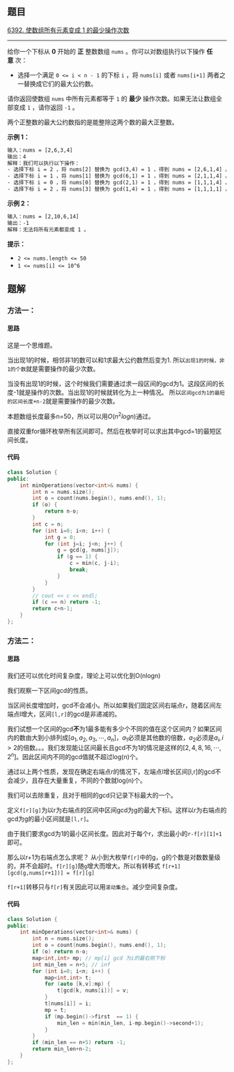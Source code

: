 ## 题目

[6392. 使数组所有元素变成 1 的最少操作次数](https://leetcode.cn/problems/minimum-number-of-operations-to-make-all-array-elements-equal-to-1/)

---

给你一个下标从 **0** 开始的 **正** 整数数组 `nums` 。你可以对数组执行以下操作 **任意** 次：

-   选择一个满足 `0 <= i < n - 1` 的下标 `i` ，将 `nums[i]` 或者 `nums[i+1]` 两者之一替换成它们的最大公约数。

请你返回使数组 `nums` 中所有元素都等于 `1` 的 **最少** 操作次数。如果无法让数组全部变成 `1` ，请你返回 `-1` 。

两个正整数的最大公约数指的是能整除这两个数的最大正整数。

  

**示例 1：**

```txt
输入：nums = [2,6,3,4]
输出：4
解释：我们可以执行以下操作：
- 选择下标 i = 2 ，将 nums[2] 替换为 gcd(3,4) = 1 ，得到 nums = [2,6,1,4] 。
- 选择下标 i = 1 ，将 nums[1] 替换为 gcd(6,1) = 1 ，得到 nums = [2,1,1,4] 。
- 选择下标 i = 0 ，将 nums[0] 替换为 gcd(2,1) = 1 ，得到 nums = [1,1,1,4] 。
- 选择下标 i = 2 ，将 nums[3] 替换为 gcd(1,4) = 1 ，得到 nums = [1,1,1,1] 。
```

**示例 2：**

```txt
输入：nums = [2,10,6,14]
输出：-1
解释：无法将所有元素都变成 1 。
```
  

**提示：**

-   `2 <= nums.length <= 50`
-   `1 <= nums[i] <= 10^6`

  

## 题解

### 方法一：

#### 思路

这是一个思维题。

当出现1的时候，相邻非1的数可以和1求最大公约数然后变为1. 所以`出现1的时候，非1的个数`就是需要操作的最少次数。

当没有出现1的时候，这个时候我们需要通过求一段区间的gcd为1。这段区间的长度-1就是操作的次数。当出现1的时候就转化为上一种情况。
所以`区间gcd为1的最短的区间长度+n-2`就是需要操作的最少次数。

本题数组长度最多n=50，所以可以用$O(n^2logn)$通过。

直接双重for循环枚举所有区间即可。然后在枚举时可以求出其中gcd=1的最短区间长度。

#### 代码
``` cpp
class Solution {
public:
    int minOperations(vector<int>& nums) {
        int n = nums.size();
        int o = count(nums.begin(), nums.end(), 1);
        if (o) {
            return n-o;
        }
        int c = n;
        for (int i=0; i<n; i++) {
            int g = 0;
            for (int j=i; j<n; j++) {
                g = gcd(g, nums[j]);
                if (g == 1) {
                    c = min(c, j-i);
                    break;
                }
            }
        }
        // cout << c << endl;
        if (c == n) return -1;
        return c+n-1;
    }
};
```
### 方法二：

#### 思路

我们还可以优化时间复杂度，理论上可以优化到O(nlogn)

我们观察一下区间gcd的性质。

当区间长度增加时，gcd不会减小。所以如果我们固定区间右端点r，随着区间左端点l增大，区间`[l,r]`的gcd是非递减的。

我们试想一个区间的gcd**不**为1最多能有多少个不同的值在这个区间内？如果区间内的数由大到小排列成$[a_1, a_2, a_3,\cdots, a_n]$，$a_1$必须是其他数的倍数，$a_2$必须是$a_i,i>2$的倍数。。。我们发现能让区间最长且gcd不为1的情况是这样的$[2,4,8,16,\cdots,2^n]$。因此区间内不同的gcd值就不超过log(n)个。

通过以上两个性质，发现在确定右端点r的情况下，左端点l增长区间[l,r]的gcd不会减少，且存在大量重复，不同的个数就log(n)个。

我们可以去除重复，且对于相同的gcd只记录下标最大的一个。

定义`f[r][g]`为以r为右端点的区间中区间gcd为g的最大下标l。这样以r为右端点的gcd为g的最小区间就是`[l,r]`。

由于我们要求gcd为1的最小区间长度。因此对于每个r，求出最小的`r-f[r][1]+1`即可。

那么以r+1为右端点怎么求呢？
从小到大枚举`f[r]`中的g，g的个数是对数数量级的，并不会超时。`f[r][g]`随`g`增大而增大。所以有转移式 `f[r+1][gcd(g,nums[r+1])] = f[r][g]`

`f[r+1]`转移只与`f[r]`有关因此可以用`滚动集合`。减少空间复杂度。

#### 代码

```cpp
class Solution {
public:
    int minOperations(vector<int>& nums) {
        int n = nums.size();
        int o = count(nums.begin(), nums.end(), 1);
        if (o) return n-o;
        map<int,int> mp; // mp[i] gcd 为i的最右侧下标
        int min_len = n+5; // inf
        for (int i=0; i<n; i++) {
            map<int,int> t;
            for (auto [k,v]:mp) {
                t[gcd(k, nums[i])] = v;
            }
            t[nums[i]] = i;
            mp = t;
            if (mp.begin()->first  == 1) {
                min_len = min(min_len, i-mp.begin()->second+1);
            }
        }
        if (min_len == n+5) return -1;
        return min_len+n-2;
    }
};
```
